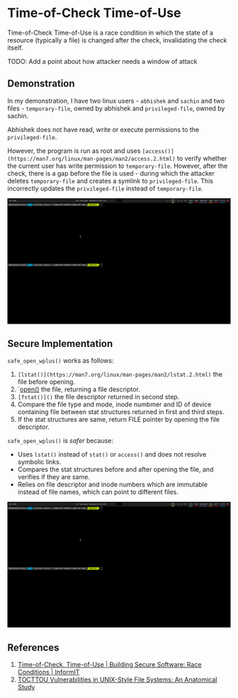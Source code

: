 # Time-of-Check Time-of-Use

Time-of-Check Time-of-Use is a race condition in which the state of a
resource (typically a file) is changed after the check, invalidating the
check itself.

TODO: Add a point about how attacker needs a window of attack

## Demonstration

In my demonstration, I have two linux users - `abhishek` and `sachin`
and two files - `temporary-file`, owned by abhishek and
`privileged-file`, owned by sachin.

Abhishek does not have read, write or execute permissions to the
`privileged-file`.

However, the program is run as root and uses
`[access()](https://man7.org/linux/man-pages/man2/access.2.html)` to
verify whether the current user has write permission to
`temporary-file`. However, after the check, there is a gap before the
file is used - during which the attacker deletes `temporary-file` and
creates a symlink to `privileged-file`. This incorrectly updates the
`privileged-file` instead of `temporary-file`.

![Insecure File Access](/insecure-file-access.gif)

## Secure Implementation

`safe_open_wplus()` works as follows:

1. `[lstat()](https://man7.org/linux/man-pages/man2/lstat.2.html)` the
   file before opening.
2. `[open()](https://man7.org/linux/man-pages/man2/open.2.html) the
   file, returning a file descriptor.
3. `[fstat()]()` the file descriptor returned in second step.
4. Compare the file type and mode, inode numbmer and ID of device
   containing file between stat structures returned in first and third
   steps.
5. If the stat structures are same, return FILE pointer by opening the
   file descriptor.

`safe_open_wplus()` is _safer_ because:
- Uses `lstat()` instead of `stat()` or `access()` and does not resolve
  symbolic links.
- Compares the stat structures before and after opening the file, and
  verifies if they are same.
- Relies on file descriptor and inode numbers which are immutable
  instead of file names, which can point to different files.

![Secure File Access](/secure-file-access.gif)

## References

1. [Time-of-Check, Time-of-Use | Building Secure Software: Race Conditions | InformIT](https://www.informit.com/articles/article.aspx?p=23947&seqNum=30)
2. [TOCTTOU Vulnerabilities in UNIX-Style File Systems: An Anatomical Study](https://www.usenix.org/conference/fast-05/tocttou-vulnerabilities-unix-style-file-systems-anatomical-study)
